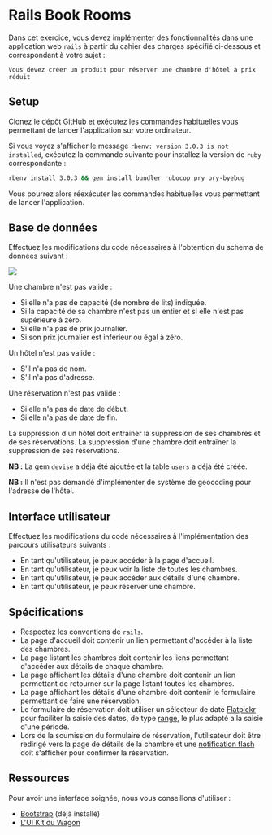 # Rails Book Rooms

Dans cet exercice, vous devez implémenter des fonctionnalités dans une application web `rails` à partir du cahier des charges spécifié ci-dessous et correspondant à votre sujet :

```
Vous devez créer un produit pour réserver une chambre d'hôtel à prix réduit
```

## Setup

Clonez le dépôt GitHub et exécutez les commandes habituelles vous permettant de lancer l'application sur votre ordinateur.

Si vous voyez s'afficher le message `rbenv: version 3.0.3 is not installed`, exécutez la commande suivante pour installez la version de `ruby` correspondante :

```bash
rbenv install 3.0.3 && gem install bundler rubocop pry pry-byebug
```

Vous pourrez alors réexécuter les commandes habituelles vous permettant de lancer l'application.

## Base de données

Effectuez les modifications du code nécessaires à l'obtention du schema de données suivant :

<img src="https://raw.githubusercontent.com/lewagon/fullstack-images/master/assess/book_rooms_db_schema.png">

Une chambre n'est pas valide :

- Si elle n'a pas de capacité (de nombre de lits) indiquée.
- Si la capacité de sa chambre n'est pas un entier et si elle n'est pas supérieure à zéro.
- Si elle n'a pas de prix journalier.
- Si son prix journalier est inférieur ou égal à zéro.

Un hôtel n'est pas valide :

- S'il n'a pas de nom.
- S'il n'a pas d'adresse.

Une réservation n'est pas valide :

- Si elle n'a pas de date de début.
- Si elle n'a pas de date de fin.

La suppression d'un hôtel doit entraîner la suppression de ses chambres et de ses réservations. La suppression d'une chambre doit entraîner la suppression de ses réservations.

**NB :** La gem `devise` a déjà été ajoutée et la table `users` a déjà été créée.

**NB :** Il n'est pas demandé d'implémenter de système de geocoding pour l'adresse de l'hôtel.

## Interface utilisateur

Effectuez les modifications du code nécessaires à l'implémentation des parcours utilisateurs suivants :

- En tant qu'utilisateur, je peux accéder à la page d'accueil.
- En tant qu'utilisateur, je peux voir la liste de toutes les chambres.
- En tant qu'utilisateur, je peux accéder aux détails d'une chambre.
- En tant qu'utilisateur, je peux réserver une chambre.

## Spécifications

- Respectez les conventions de `rails`.
- La page d'accueil doit contenir un lien permettant d'accéder à la liste des chambres.
- La page listant les chambres doit contenir les liens permettant d'accéder aux détails de chaque chambre.
- La page affichant les détails d'une chambre doit contenir un lien permettant de retourner sur la page listant toutes les chambres.
- La page affichant les détails d'une chambre doit contenir le formulaire permettant de faire une réservation.
- Le formulaire de réservation doit utiliser un sélecteur de date <a href="https://flatpickr.js.org/examples/" target="_blank">Flatpickr</a> pour faciliter la saisie des dates, de type <a href="https://flatpickr.js.org/examples/#range-calendar" target="_blank">range</a>, le plus adapté a la saisie d'une période.
- Lors de la soumission du formulaire de réservation, l'utilisateur doit être redirigé vers la page de détails de la chambre et une <a href="https://www.rubyguides.com/2019/11/rails-flash-messages/" target="_blank">notification flash</a> doit s'afficher pour confirmer la réservation.

## Ressources

Pour avoir une interface soignée, nous vous conseillons d'utiliser :

- <a href="https://getbootstrap.com/docs/4.6/getting-started/introduction/" target="_blank">Bootstrap</a> (déjà installé)
- <a href="https://uikit.lewagon.com/" target="_blank">L'UI Kit du Wagon</a>
